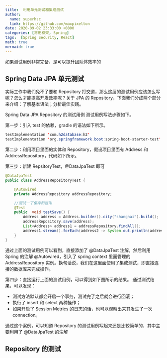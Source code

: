 ```yaml
---
title:  利用单元测试和集成测试
author:
  name: superhsc
  link: https://github.com/maxpixelton
date: 2020-09-02 23:33:00 +0800
categories: [常用框架, Spring]
tags:  [Spring Security, React]
math: true
mermaid: true
---
```


如果测试用例非常完备，是可以提升团队体效率的

## Spring Data JPA 单元测试

实际工作中我们免不了要和 Repository 打交道，那么这层的测试用例应该怎么写呢？怎么才能提高开发效率呢？关于 JPA 的 Repository，下面我们分成两个部分来介绍：了解基本语法；分析最佳实践。

Spring Data JPA Repository 的测试用例
测试用例写法步骤如下。

第一步：引入 test 的依赖，gradle 的语法如下所示。
```java
testImplementation 'com.h2database:h2'
testImplementation 'org.springframework.boot:spring-boot-starter-test'
```

第二步：利用项目里面的实体和 Repository，假设项目里面有 Address 和 AddressRepository，代码如下所示。

第三步：新建 RepsitoryTest，@DataJpaTest 即可
```java
@DataJpaTest
public class AddressRepositoryTest {

    @Autowired
    private AddressRepository addressRepository;

    //测试一下保存和查询
    @Test
    public  void testSave() {
        Address address = Address.builder().city("shanghai").build();
        addressRepository.save(address);
        List<Address> address1 = addressRepository.findAll();
        address1.stream().forEach(address2 -> System.out.println(address2);
    }
}
```
通过上面的测试用例可以看到，直接添加了 @DataJpaTest 注解，然后利用 Spring 的注解 @Autowired，引入了 spring context 里面管理的 AddressRepository 实例。换句话说，我们在这里面使用了集成测试，即直接连接的数据库来完成操作。

第四步：直接运行上面的测试用例，可以得到如下图所示的结果。
通过测试结果，可以发现：
- 测试方法默认都会开启一个事务，测试完了之后就会进行回滚；
- 执行了 insert 和 select 两种操作；
- 如果开启了 Session Metrics 的日志的话，也可以观察出来其发生了一次 connection。

通过这个案例，可以知道 Repository 的测试用例写起来还是比较简单的，其中主要利用了 @DataJpaTest 的注解


## Repository 的测试